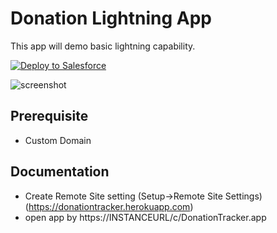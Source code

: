 # Donation Lightning App
This app will demo basic lightning capability.

<a href="https://githubsfdeploy.herokuapp.com">
  <img alt="Deploy to Salesforce"
       src="https://raw.githubusercontent.com/afawcett/githubsfdeploy/master/deploy.png">
</a>

![screenshot](https://user-images.githubusercontent.com/32835724/32058204-0a9f8c08-ba87-11e7-82ca-fd46861b61f5.PNG)

Prerequisite 
-------------

- Custom Domain


Documentation 
-------------

- Create Remote Site setting (Setup->Remote Site Settings) (https://donationtracker.herokuapp.com)
- open app by https://INSTANCEURL/c/DonationTracker.app

